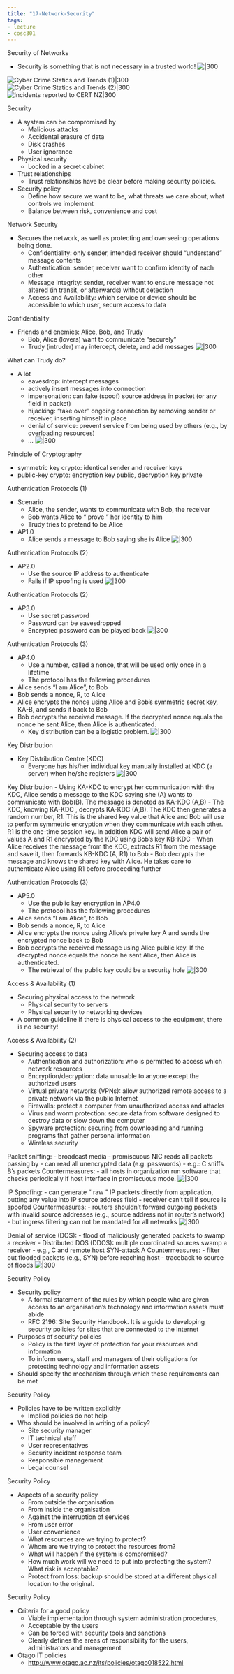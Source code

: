 ```yaml
---
title: "17-Network-Security"
tags: 
- lecture
- cosc301
---
```



Security of Networks 
- Security is something that is not necessary in a trusted world!
![|300](https://i.imgur.com/MfdZlYo.png)

![Cyber Crime Statics and Trends (1)|300](https://i.imgur.com/VlygGbI.png)
![Cyber Crime Statics and Trends (2)|300](https://i.imgur.com/j5r9TIg.png)
![Incidents reported to CERT NZ|300](https://i.imgur.com/QLguqrx.png)

Security 
- A system can be compromised by 
	- Malicious attacks 
	- Accidental erasure of data 
	- Disk crashes 
	- User ignorance 
- Physical security 
	- Locked in a secret cabinet 
- Trust relationships 
	- Trust relationships have be clear before making security policies. 
- Security policy 
	- Define how secure we want to be, what threats we care about, what controls we implement 
	- Balance between risk, convenience and cost

Network Security 
- Secures the network, as well as protecting and overseeing operations being done. 
	- Confidentiality: only sender, intended receiver should “understand” message contents 
	- Authentication: sender, receiver want to confirm identity of each other 
	- Message Integrity: sender, receiver want to ensure message not altered (in transit, or afterwards) without detection 
	- Access and Availability: which service or device should be accessible to which user, secure access to data

Confidentiality 
- Friends and enemies: Alice, Bob, and Trudy 
	- Bob, Alice (lovers) want to communicate “securely” 
	- Trudy (intruder) may intercept, delete, and add messages
![|300](https://i.imgur.com/oR9utF9.png)

What can Trudy do? 
- A lot 
	- eavesdrop: intercept messages 
	- actively insert messages into connection 
	- impersonation: can fake (spoof) source address in packet (or any field in packet) 
	- hijacking: “take over” ongoing connection by removing sender or receiver, inserting himself in place 
	- denial of service: prevent service from being used by others (e.g., by overloading resources) 
	- …
![|300](https://i.imgur.com/PqNzNGY.png)

Principle of Cryptography
- symmetric key crypto: identical sender and receiver keys 
- public-key crypto: encryption key public, decryption key private

Authentication Protocols (1) 
- Scenario 
	- Alice, the sender, wants to communicate with Bob, the receiver 
	- Bob wants Alice to “ prove ” her identity to him 
	- Trudy tries to pretend to be Alice 
- AP1.0 
	- Alice sends a message to Bob saying she is Alice
![|300](https://i.imgur.com/3sY9T6Q.png)

Authentication Protocols (2) 
- AP2.0 
	- Use the source IP address to authenticate 
	- Fails if IP spoofing is used
![|300](https://i.imgur.com/lMGL0vB.png)

Authentication Protocols (2) 
- AP3.0 
	- Use secret password 
	- Password can be eavesdropped 
	- Encrypted password can be played back
![|300](https://i.imgur.com/cX9Ntp4.png)

Authentication Protocols (3) 
- AP4.0 
	- Use a number, called a nonce, that will be used only once in a lifetime 
	- The protocol has the following procedures 
- Alice sends “I am Alice”, to Bob 
- Bob sends a nonce, R, to Alice 
- Alice encrypts the nonce using Alice and Bob’s symmetric secret key, KA-B, and sends it back to Bob 
- Bob decrypts the received message. If the decrypted nonce equals the nonce he sent Alice, then Alice is authenticated. 
	- Key distribution can be a logistic problem.
![|300](https://i.imgur.com/N56L9G4.png)

Key Distribution 
- Key Distribution Centre (KDC) 
	- Everyone has his/her individual key manually installed at KDC (a server) when he/she registers
![|300](https://i.imgur.com/bxdl75G.png)

Key Distribution 
	- Using KA-KDC to encrypt her communication with the KDC, Alice sends a message to the KDC saying she (A) wants to communicate with Bob(B). The message is denoted as KA-KDC (A,B) 
	- The KDC, knowing KA-KDC , decrypts KA-KDC (A,B). The KDC then generates a random number, R1. This is the shared key value that Alice and Bob will use to perform symmetric encryption when they communicate with each other. R1 is the one-time session key. In addition KDC will send Alice a pair of values A and R1 encrypted by the KDC using Bob’s key KB-KDC 
	- When Alice receives the message from the KDC, extracts R1 from the message and save it, then forwards KB-KDC (A, R1) to Bob 
	- Bob decrypts the message and knows the shared key with Alice. He takes care to authenticate Alice using R1 before proceeding further

Authentication Protocols (3) 
- AP5.0 
	- Use the public key encryption in AP4.0 
	- The protocol has the following procedures 
- Alice sends “I am Alice”, to Bob 
- Bob sends a nonce, R, to Alice 
- Alice encrypts the nonce using Alice’s private key A and sends the encrypted nonce back to Bob 
- Bob decrypts the received message using Alice public key. If the decrypted nonce equals the nonce he sent Alice, then Alice is authenticated. 
	- The retrieval of the public key could be a security hole
![|300](https://i.imgur.com/kD7FFxC.png)

Access & Availability (1) 
- Securing physical access to the network 
	- Physical security to servers 
	- Physical security to networking devices 
- A common guideline If there is physical access to the equipment, there is no security!

Access & Availability (2) 
- Securing access to data 
	- Authentication and authorization: who is permitted to access which network resources 
	- Encryption/decryption: data unusable to anyone except the authorized users 
	- Virtual private networks (VPNs): allow authorized remote access to a private network via the public Internet 
	- Firewalls: protect a computer from unauthorized access and attacks 
	- Virus and worm protection: secure data from software designed to destroy data or slow down the computer 
	- Spyware protection: securing from downloading and running programs that gather personal information 
	- Wireless security

Packet sniffing: 
	- broadcast media 
	- promiscuous NIC reads all packets passing by 
	- can read all unencrypted data (e.g. passwords) 
	- e.g.: C sniffs B’s packets Countermeasures: 
	- all hosts in organization run software that checks periodically if host interface in promiscuous mode.
![|300](https://i.imgur.com/oItxogj.png)

IP Spoofing: 
	- can generate “ raw ” IP packets directly from application, putting any value into IP source address field 
	- receiver can’t tell if source is spoofed Countermeasures: 
	- routers shouldn’t forward outgoing packets with invalid source addresses (e.g., source address not in router’s network) 
	- but ingress filtering can not be mandated for all networks
![|300](https://i.imgur.com/0rRDmaF.png)

Denial of service (DOS): 
	- flood of maliciously generated packets to swamp a receiver 
	- Distributed DOS (DDOS): multiple coordinated sources swamp a receiver 
	- e.g., C and remote host SYN-attack A Countermeasures: 
	- filter out flooded packets (e.g., SYN) before reaching host 
	- traceback to source of floods
![|300](https://i.imgur.com/9qBk1LP.png)

Security Policy 
- Security policy 
	- A formal statement of the rules by which people who are given access to an organisation’s technology and information assets must abide 
	- RFC 2196: Site Security Handbook. It is a guide to developing security policies for sites that are connected to the Internet 
- Purposes of security policies 
	- Policy is the first layer of protection for your resources and information 
	- To inform users, staff and managers of their obligations for protecting technology and information assets 
- Should specify the mechanism through which these requirements can be met

Security Policy 
- Policies have to be written explicitly 
	- Implied policies do not help 
- Who should be involved in writing of a policy? 
	- Site security manager 
	- IT technical staff 
	- User representatives 
	- Security incident response team 
	- Responsible management 
	- Legal counsel

Security Policy 
- Aspects of a security policy 
	- From outside the organisation 
	- From inside the organisation 
	- Against the interruption of services 
	- From user error 
	- User convenience 
	- What resources are we trying to protect? 
	- Whom are we trying to protect the resources from? 
	- What will happen if the system is compromised? 
	- How much work will we need to put into protecting the system? What risk is acceptable? 
	- Protect from loss: backup should be stored at a different physical location to the original.

Security Policy 
- Criteria for a good policy 
	- Viable implementation through system administration procedures, 
	- Acceptable by the users 
	- Can be forced with security tools and sanctions 
	- Clearly defines the areas of responsibility for the users, administrators and management 
- Otago IT policies 
	- http://www.otago.ac.nz/its/policies/otago018522.html